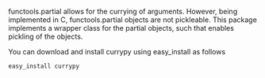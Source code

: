 functools.partial allows for the currying of arguments.  However, being implemented in C, functools.partial objects are not pickleable.  This package implements a wrapper class for the partial objects, such that enables pickling of the objects.

You can download and install currypy using easy\_install as follows
```
easy_install currypy
```